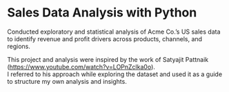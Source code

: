 # Sales Data Analysis with Python
Conducted exploratory and statistical analysis of Acme Co.’s US sales data to identify revenue and profit drivers across products, channels, and regions. 

This project and analysis were inspired by the work of Satyajit Pattnaik (https://www.youtube.com/watch?v=LOPnZclka0o).  
I referred to his approach while exploring the dataset and used it as a guide to structure my own analysis and insights.  
